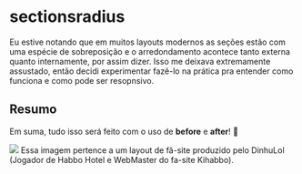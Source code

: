 # sectionsradius

Eu estive notando que em muitos layouts modernos as seções estão com uma espécie de sobreposição e o arredondamento acontece tanto externa quanto internamente, por assim dizer. Isso me deixava extremamente assustado, então decidi experimentar fazê-lo na prática pra entender como funciona e como pode ser resopnsivo.

## Resumo

Em suma, tudo isso será feito com o uso de **before** e **after**! 🤡

<img src="https://user-images.githubusercontent.com/105616868/178152282-0f421029-b525-4d32-9abe-c1143827a2ac.png">
Essa imagem pertence a um layout de fã-site produzido pelo DinhuLol (Jogador de Habbo Hotel e WebMaster do fa-site Kihabbo).
